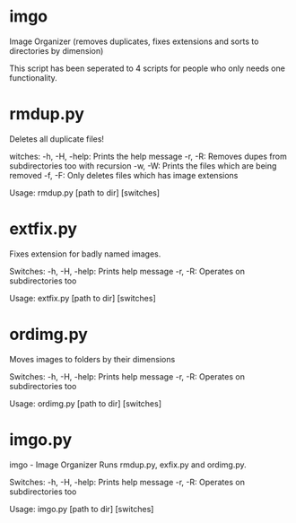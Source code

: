 imgo
====

Image Organizer (removes duplicates, fixes extensions and sorts to directories by dimension)


This script has been seperated to 4 scripts for people who only needs one functionality.


rmdup.py
====

Deletes all duplicate files!

witches:
-h, -H, -help: Prints the help message
-r, -R: Removes dupes from subdirectories too with recursion
-w, -W: Prints the files which are being removed
-f, -F: Only deletes files which has image extensions

Usage:
rmdup.py [path to dir] [switches]


extfix.py
====

Fixes extension for badly named images.

Switches:
-h, -H, -help: Prints help message
-r, -R: Operates on subdirectories too

Usage:
extfix.py [path to dir] [switches]


ordimg.py
====

Moves images to folders by their dimensions

Switches:
-h, -H, -help: Prints help message
-r, -R: Operates on subdirectories too

Usage:
ordimg.py [path to dir] [switches]


imgo.py
====

imgo - Image Organizer
Runs rmdup.py, exfix.py and ordimg.py.

Switches:
-h, -H, -help: Prints help message
-r, -R: Operates on subdirectories too

Usage:
imgo.py [path to dir] [switches]
